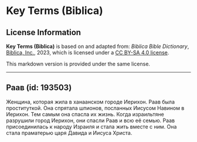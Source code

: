 # Key Terms (Biblica)

## License Information

**Key Terms (Biblica)** is based on and adapted from: _Biblica Bible Dictionary_, [Biblica, Inc.](https://www.biblica.com/), 2023, which is licensed under a [CC BY-SA 4.0 license](https://creativecommons.org/licenses/by-sa/4.0/legalcode.en).

This markdown version is provided under the same license.



--------------------------------

## Раав (id: 193503)

Женщина, которая жила в ханаанском городе Иерихон. Раав была проституткой. Она спрятала шпионов, посланных Иисусом Навином в Иерихон. Тем самым она спасла их жизнь. Когда израильтяне разрушили город Иерихон, они спасли Раав и всю её семью. Раав присоединилась к народу Израиля и стала жить вместе с ним. Она стала праматерью царя Давида и Иисуса Христа.


